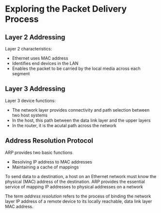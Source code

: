 # Exploring the Packet Delivery Process

## Layer 2 Addressing
Layer 2 characteristics:
  * Ethernet uses MAC address
  * Identifies end devices in the LAN
  * Enables the packet to be carried by the local media across each segment

## Layer 3 Addressing
Layer 3 device functions:
  * The network layer provides connectivity and path selection between two host systems
  * In the host, this path between the data link layer and the upper layers
  * In the router, it is the acutal path across the network

## Address Resolution Protocol
ARP provides two basic functions
  * Resolving IP address to MAC addresses
  * Maintaining a cache of mappings

To send data to a destination, a host on an Ethernet network must know the physical (MAC) address of the destination. ARP provides the essential service of mapping IP addresses to physical addresses on a network

The term _address resolution_ refers to the process of binding the network layer IP address of a remote device to its locally reachable, data link layer MAC address. 
